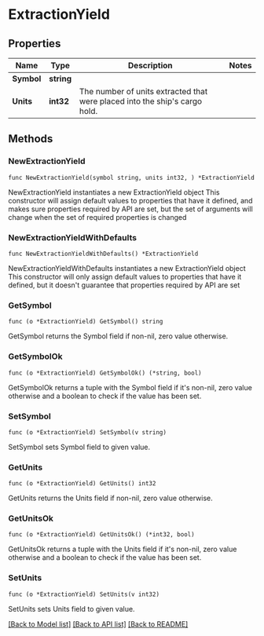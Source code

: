 # ExtractionYield

## Properties

Name | Type | Description | Notes
------------ | ------------- | ------------- | -------------
**Symbol** | **string** |  | 
**Units** | **int32** | The number of units extracted that were placed into the ship&#39;s cargo hold. | 

## Methods

### NewExtractionYield

`func NewExtractionYield(symbol string, units int32, ) *ExtractionYield`

NewExtractionYield instantiates a new ExtractionYield object
This constructor will assign default values to properties that have it defined,
and makes sure properties required by API are set, but the set of arguments
will change when the set of required properties is changed

### NewExtractionYieldWithDefaults

`func NewExtractionYieldWithDefaults() *ExtractionYield`

NewExtractionYieldWithDefaults instantiates a new ExtractionYield object
This constructor will only assign default values to properties that have it defined,
but it doesn't guarantee that properties required by API are set

### GetSymbol

`func (o *ExtractionYield) GetSymbol() string`

GetSymbol returns the Symbol field if non-nil, zero value otherwise.

### GetSymbolOk

`func (o *ExtractionYield) GetSymbolOk() (*string, bool)`

GetSymbolOk returns a tuple with the Symbol field if it's non-nil, zero value otherwise
and a boolean to check if the value has been set.

### SetSymbol

`func (o *ExtractionYield) SetSymbol(v string)`

SetSymbol sets Symbol field to given value.


### GetUnits

`func (o *ExtractionYield) GetUnits() int32`

GetUnits returns the Units field if non-nil, zero value otherwise.

### GetUnitsOk

`func (o *ExtractionYield) GetUnitsOk() (*int32, bool)`

GetUnitsOk returns a tuple with the Units field if it's non-nil, zero value otherwise
and a boolean to check if the value has been set.

### SetUnits

`func (o *ExtractionYield) SetUnits(v int32)`

SetUnits sets Units field to given value.



[[Back to Model list]](../README.md#documentation-for-models) [[Back to API list]](../README.md#documentation-for-api-endpoints) [[Back to README]](../README.md)


